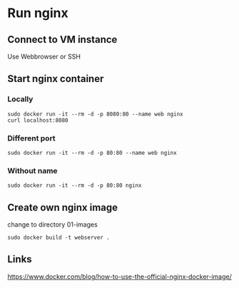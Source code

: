 # Run nginx

## Connect to VM instance
Use Webbrowser or SSH

## Start nginx container

### Locally
```
sudo docker run -it --rm -d -p 8080:80 --name web nginx
curl localhost:8080
```

### Different port
```
sudo docker run -it --rm -d -p 80:80 --name web nginx
```

### Without name
```
sudo docker run -it --rm -d -p 80:80 nginx
```

## Create own nginx image
change to directory 01-images

``` 
sudo docker build -t webserver .
```

## Links
https://www.docker.com/blog/how-to-use-the-official-nginx-docker-image/


